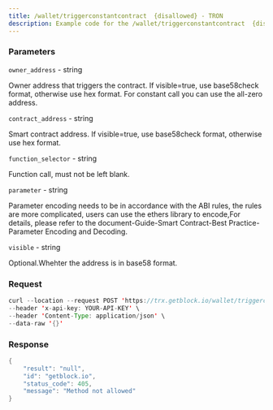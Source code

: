```yaml
---
title: /wallet/triggerconstantcontract  {disallowed} - TRON
description: Example code for the /wallet/triggerconstantcontract  {disallowed} rest method. Сomplete guide on how to use /wallet/triggerconstantcontract  {disallowed} rest in GetBlock.io Web3 documentation.
---
```


### Parameters


`owner_address` - string

Owner address that triggers the contract. If visible=true, use
base58check format, otherwise use hex format. For constant call you can
use the all-zero address.

`contract_address` - string

Smart contract address. If visible=true, use base58check format,
otherwise use hex format.

`function_selector` - string

Function call, must not be left blank.

`parameter` - string

Parameter encoding needs to be in accordance with the ABI rules, the
rules are more complicated, users can use the ethers library to
encode,For details, please refer to the document-Guide-Smart
Contract-Best Practice-Parameter Encoding and Decoding.

`visible` - string

Optional.Whehter the address is in base58 format.

### Request

``` java
curl --location --request POST 'https://trx.getblock.io/wallet/triggerconstantcontract' \
--header 'x-api-key: YOUR-API-KEY' \
--header 'Content-Type: application/json' \
--data-raw '{}'
```

###  Response

``` java
{
    "result": "null",
    "id": "getblock.io",
    "status_code": 405,
    "message": "Method not allowed"
}
```

